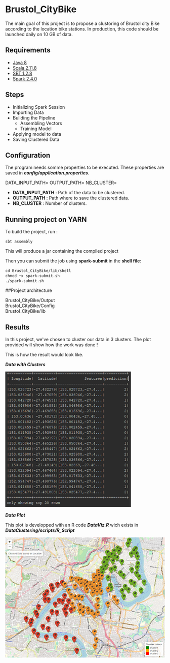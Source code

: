 # Brustol_CityBike

The main goal of this project is to propose a clustoring of Brustol city Bike  according to the location bike stations.
In production, this code should be launched daily on 10 GB of data. 

## Requirements

* [Java 8](https://www.java.com/fr/download/faq/java8.xml)
* [Scala 2.11.8](https://www.scala-lang.org/download/2.11.7.html)
* [SBT 1.2.8](https://piccolo.link/sbt-1.2.8.zip)
* [Spark 2.4.0](https://spark.apache.org/releases/spark-release-2-1-0.html)

## Steps

* Initializing Spark Session
* Importing Data
* Building the Pipeline
  * Assembling Vectors
  * Training Model
* Applying model to data
* Saving Clustered Data

## Configuration

The program needs somme properties to be executed. These properties are saved in ***config/application.properties***.

   DATA_INPUT_PATH=
   OUTPUT_PATH=
   NB_CLUSTER=
   
* **DATA_INPUT_PATH** : Path of the data to be clustered.
* **OUTPUT_PATH** : Path where to save the clustered data.
* **NB_CLUSTER** : Number of clusters.

## Running project on YARN

To build the project, run : 

    sbt assembly
    
This will produce a jar containing the compiled project

Then you can submit the job using **spark-submit** in the **shell file**:
   
    cd Brustol_CityBike/lib/shell
    chmod +x spark-submit.sh
    ./spark-submit.sh

##Project architecture

  Brustol_CityBike/Output                                                                   
  Brustol_CityBike/Config                                                                       
  Brustol_CityBike/lib   

## Results

In this project, we've chosen to cluster our data in 3 clusters. The plot provided will show how the work was done ! 

This is how the result would look like.

***Data with Clusters***

![Data Clustered](https://github.com/mskanji/Brustol_CityBike/blob/master/Clustered%20Data.png)

***Data Plot***

This plot is developped with an R code ***DataViz.R*** wich exists in ***DataClustering/scripts/R_Script***

![Data Plot](https://github.com/mskanji/Brustol_CityBike/blob/master/Map.png)

